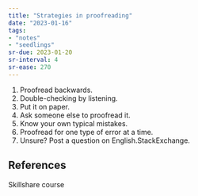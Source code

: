 ```yaml
---
title: "Strategies in proofreading"
date: "2023-01-16"
tags:
- "notes"
- "seedlings"
sr-due: 2023-01-20
sr-interval: 4
sr-ease: 270
---
```


1. Proofread backwards.
2. Double-checking by listening.
3. Put it on paper.
4. Ask someone else to proofread it.
5. Know your own typical mistakes.
6. Proofread for one type of error at a time.
7. Unsure? Post a question on English.StackExchange.

## References

Skillshare course